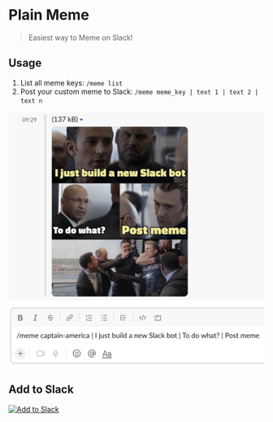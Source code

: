 # Plain Meme

> Easiest way to Meme on Slack!


## Usage

1. List all meme keys: `/meme list`
2. Post your custom meme to Slack: `/meme meme_key | text 1 | text 2 | text n`


![demo](./demo.png)


## Add to Slack

<a href="https://slack.com/oauth/v2/authorize?client_id=764852135511.3861915335174&scope=commands,users:read&user_scope="><img alt="Add to Slack" height="40" width="139" src="https://platform.slack-edge.com/img/add_to_slack.png" srcSet="https://platform.slack-edge.com/img/add_to_slack.png 1x, https://platform.slack-edge.com/img/add_to_slack@2x.png 2x" /></a>
